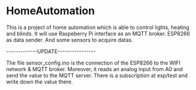 # HomeAutomation
This is a project of home automation which is able to control lights, heating and blinds.
It will use Raspeberry Pi interface as an MQTT broker.
ESP8266 as data sender.
And some sensors to acquire datas.

-------------UPDATE----------------

The file sensor_config.ino is the connection of the ESP8266 to the WIFI network & MQTT broker.
Moreover, it reads an analog input from A0 and send the value to the MQTT server.
There is a subscription at esp/test and write down the value there.
